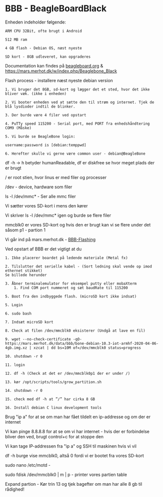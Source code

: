 # BBB - BeagleBoardBlack

Enheden indeholder følgende:

    ARM CPU 32Bit, ofte brugt i Android

    512 MB ram

    4 GB flash - Debian OS, næst nyeste

    SD kort - 8GB udleveret, kan opgraderes

Documentation kan findes på [beagleboard.org](https://www.beagleboard.org/learn) & https://mars.merhot.dk/w/index.php/Beaglebone_Black 

Flash process - installere næst nyeste debian version

    1. Vi bruger det 8GB, sd-kort og lægger det et sted, hvor det ikke bliver væk. (ikke i enheden)

    2. Vi booter enheden ved at sætte den til strøm og internet. Tjek de blå lysdioder indtil de blinker. 

    3. Der burde være 4 filer ved opstart

    4. PuTTy speed 115200 - Serial port, med PORT fra enhedshåndtering COM9 (Måske)

    5. Vi burde se BeagleBone login: 

    username:password is [debian:temppwd]

    6. Herefter skulle vi gerne være common user - debian@BeagleBone

df -h -> h betyder humanReadable, df er diskfree se hvor meget plads der er brugt

/ er root stien, hvor linus er med filer og processer

/dev - device, hardware som filer

ls -l /dev/mmc* - Ser alle mmc filer

Vi sætter vores SD-kort i mens den kører

Vi skriver ls -l /dev/mmc* igen og burde se flere filer

mmcblk0 er vores SD-kort og hvis den er brugt kan vi se flere under det såsom p1 - partion 1

Vi går ind på mars.merhot.dk - [BBB-Flashing](https://mars.merhot.dk/w/index.php/Beaglebone_Black/Flashing)

Ved opstart af BBB er det vigtigt at du

    1. Ikke placerer boardet på ledende materiale (Metal fx)
    
    2. Tilslutter det serielle kabel - (Sort ledning skal vende op imod ethernet stikket)
    Se billede herunder
    
    3. Åbner terminalemulator for eksempel putty eller mobaXterm
        1. Find COM port nummeret og sæt baudRate til 115200

    5. Boot fra den indbyggede flash. (microSD kort ikke indsat)

    5. Login
    
    6. sudo bash
    
    7. Indsæt microSD kort
    
    8. Check at filen /dev/mmcblk0 eksisterer (Undgå at lave en fil)

    9. wget --no-check-certificate -qO- https://mars.merhot.dk/data/bbb/bone-debian-10.3-iot-armhf-2020-04-06-4gb.img.xz | xzcat | dd bs=10M of=/dev/mmcblk0 status=progress
    
    10. shutdown -r 0
    
    11. login
    
    12. df -h (Check at det er /dev/mmcblk0p1 der er under /)
    
    13. kør /opt/scripts/tools/grow_partition.sh

    14. shutdown -r 0

    15. check med df -h at ”/” har cirka 8 GB

    16. Install debian C linux development tools


Brug "ip a" for at se om man har fået tildelt en ip-addresse og om der er internet

Vi kan pinge 8.8.8.8 for at se om vi har internet - hvis der er forbindelse bliver den ved, brugt control+c for at stoppe den 

Vi kan tage IP-addressen fra "ip a" og SSH til maskinen hvis vi vil

df -h burge vise mmcblk0, altså 0 fordi vi er bootet fra vores SD-kort

sudo nano /etc/motd - 

sudo fdisk /dev/mmcblk0 | m | p - printer vores partien table

Expand partion - Kør trin 13 og tjek bagefter om man har alle 8 gb til rådighed! 